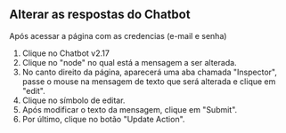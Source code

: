 ## Alterar as respostas do Chatbot
Após acessar a página com as credencias (e-mail e senha)
1. Clique no Chatbot v2.17
2. Clique no "node" no qual está a mensagem a ser alterada.
3. No canto direito da página, aparecerá uma aba chamada "Inspector", passe o mouse na mensagem de texto que será alterada e clique em "edit".
4. Clique no símbolo de editar.
5. Após modificar o texto da mensagem, clique em "Submit".
6. Por último, clique no botão "Update Action".